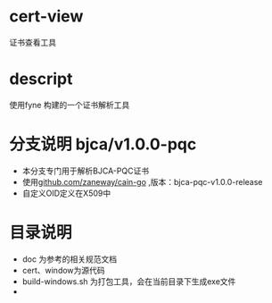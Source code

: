# cert-view
证书查看工具


# descript
使用fyne 构建的一个证书解析工具


# 分支说明 bjca/v1.0.0-pqc
* 本分支专门用于解析BJCA-PQC证书
* 使用[github.com/zaneway/cain-go](https://github.com/zaneway/cain-go/releases/tag/bjca-pqc-v1.0.0-release) ,版本：bjca-pqc-v1.0.0-release
* 自定义OID定义在X509中

# 目录说明
* doc 为参考的相关规范文档
* cert、window为源代码
* build-windows.sh 为打包工具，会在当前目录下生成exe文件
* 

